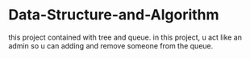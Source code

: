 # Data-Structure-and-Algorithm
this project contained with tree and queue. in this project, u act like an admin so u can adding and remove someone from the queue.
